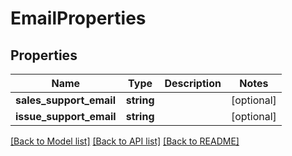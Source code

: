 # EmailProperties

## Properties
Name | Type | Description | Notes
------------ | ------------- | ------------- | -------------
**sales_support_email** | **string** |  | [optional] 
**issue_support_email** | **string** |  | [optional] 

[[Back to Model list]](../../README.md#documentation-for-models) [[Back to API list]](../../README.md#documentation-for-api-endpoints) [[Back to README]](../../README.md)

